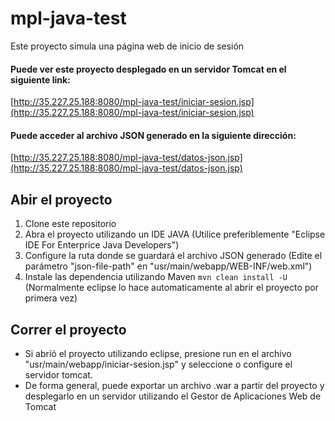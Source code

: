 # mpl-java-test

Este proyecto simula una página web de inicio de sesión

#### Puede ver este proyecto desplegado en un servidor Tomcat en el siguiente link:

[http://35.227.25.188:8080/mpl-java-test/iniciar-sesion.jsp](http://35.227.25.188:8080/mpl-java-test/iniciar-sesion.jsp)

#### Puede acceder al archivo JSON generado en la siguiente dirección:

[http://35.227.25.188:8080/mpl-java-test/datos-json.jsp](http://35.227.25.188:8080/mpl-java-test/datos-json.jsp)

## Abir el proyecto
1. Clone este repositorio
1. Abra el proyecto utilizando un IDE JAVA (Utilice preferiblemente "Eclipse IDE For Enterprice Java Developers")
1. Configure la ruta donde se guardará el archivo JSON generado (Edite el parámetro "json-file-path" en "usr/main/webapp/WEB-INF/web.xml")
1. Instale las dependencia utilizando Maven `mvn clean install -U` (Normalmente eclipse lo hace automaticamente al abrir el proyecto por primera vez)

## Correr el proyecto
* Si abríó el proyecto utilizando eclipse, presione run en el archivo "usr/main/webapp/iniciar-sesion.jsp" y seleccione o configure el servidor tomcat.
* De forma general, puede exportar un archivo .war a partir del proyecto y desplegarlo en un servidor utilizando el Gestor de Aplicaciones Web de Tomcat
 
  





